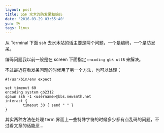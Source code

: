 ```yaml
---
layout: post
title: SSH 水木的防发呆和编码
date: '2016-03-29 03:55:40'
yun: 艳
tags: linux
---
```


从 Terminal 下面 ssh 去水木站的话主要是两个问题，一个是编码，一个是防发呆。

编码问题我以前一般是在 screen 下面指定 `encoding gbk utf8` 来解决。

不过最近在看发呆问题的时候用了另一个方法，也可以处理：

```
#!/usr/bin/env expect

set timeout 60
encoding system gb2312
spawn ssh -1 <username>@bbs.newsmth.net
interact {
        timeout 30 { send " " }
}
```

其实两种方法在处理 term 界面上一些特殊字符的时候多少都有点乱码的问题，不过看文章的话能忍…
